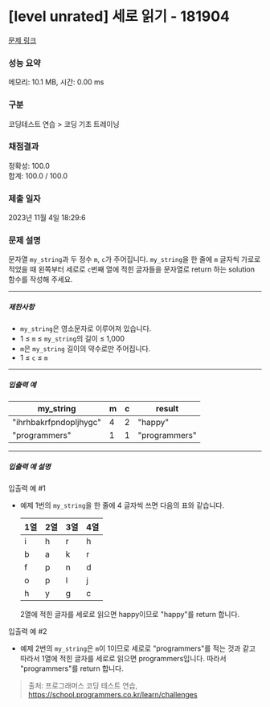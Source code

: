 # [level unrated] 세로 읽기 - 181904 

[문제 링크](https://school.programmers.co.kr/learn/courses/30/lessons/181904) 

### 성능 요약

메모리: 10.1 MB, 시간: 0.00 ms

### 구분

코딩테스트 연습 > 코딩 기초 트레이닝

### 채점결과

정확성: 100.0<br/>합계: 100.0 / 100.0

### 제출 일자

2023년 11월 4일 18:29:6

### 문제 설명

<p>문자열 <code>my_string</code>과 두 정수 <code>m</code>, <code>c</code>가 주어집니다. <code>my_string</code>을 한 줄에 <code>m</code> 글자씩 가로로 적었을 때 왼쪽부터 세로로 <code>c</code>번째 열에 적힌 글자들을 문자열로 return 하는 solution 함수를 작성해 주세요.</p>

<hr>

<h5>제한사항</h5>

<ul>
<li><code>my_string</code>은 영소문자로 이루어져 있습니다.</li>
<li>1 ≤ <code>m</code> ≤ <code>my_string</code>의 길이 ≤ 1,000</li>
<li><code>m</code>은 <code>my_string</code> 길이의 약수로만 주어집니다.</li>
<li>1 ≤ <code>c</code> ≤ <code>m</code></li>
</ul>

<hr>

<h5>입출력 예</h5>
<table class="table">
        <thead><tr>
<th>my_string</th>
<th>m</th>
<th>c</th>
<th>result</th>
</tr>
</thead>
        <tbody><tr>
<td>"ihrhbakrfpndopljhygc"</td>
<td>4</td>
<td>2</td>
<td>"happy"</td>
</tr>
<tr>
<td>"programmers"</td>
<td>1</td>
<td>1</td>
<td>"programmers"</td>
</tr>
</tbody>
      </table>
<hr>

<h5>입출력 예 설명</h5>

<p>입출력 예 #1</p>

<ul>
<li><p>예제 1번의 <code>my_string</code>을 한 줄에 4 글자씩 쓰면 다음의 표와 같습니다.</p>
<table class="table">
        <thead><tr>
<th>1열</th>
<th>2열</th>
<th>3열</th>
<th>4열</th>
</tr>
</thead>
        <tbody><tr>
<td>i</td>
<td>h</td>
<td>r</td>
<td>h</td>
</tr>
<tr>
<td>b</td>
<td>a</td>
<td>k</td>
<td>r</td>
</tr>
<tr>
<td>f</td>
<td>p</td>
<td>n</td>
<td>d</td>
</tr>
<tr>
<td>o</td>
<td>p</td>
<td>l</td>
<td>j</td>
</tr>
<tr>
<td>h</td>
<td>y</td>
<td>g</td>
<td>c</td>
</tr>
</tbody>
      </table>
<p>2열에 적힌 글자를 세로로 읽으면 happy이므로 "happy"를 return 합니다.</p></li>
</ul>

<p>입출력 예 #2</p>

<ul>
<li>예제 2번의 <code>my_string</code>은 <code>m</code>이 1이므로 세로로 "programmers"를 적는 것과 같고 따라서 1열에 적힌 글자를 세로로 읽으면 programmers입니다. 따라서 "programmers"를 return 합니다.</li>
</ul>


> 출처: 프로그래머스 코딩 테스트 연습, https://school.programmers.co.kr/learn/challenges